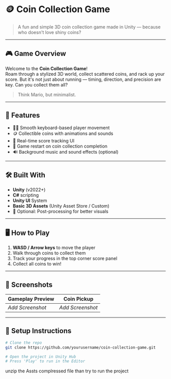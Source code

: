 # 🪙 Coin Collection Game

> A fun and simple 3D coin collection game made in Unity — because who doesn't love shiny coins?

---

## 🎮 Game Overview

Welcome to the **Coin Collection Game**!  
Roam through a stylized 3D world, collect scattered coins, and rack up your score. But it's not just about running — timing, direction, and precision are key. Can you collect them all?

> Think Mario, but minimalist.

---

## 🚀 Features

- 👨‍💻 Smooth keyboard-based player movement
- 🪙 Collectible coins with animations and sounds
- 🎯 Real-time score tracking UI
- 🔄 Game restart on coin collection completion
- 🔊 Background music and sound effects (optional)

---

## 🛠️ Built With

- **Unity** (v2022+)
- **C#** scripting
- **Unity UI** System
- **Basic 3D Assets** (Unity Asset Store / Custom)
- 🎨 Optional: Post-processing for better visuals

---

## 🖥️ How to Play

1. **WASD / Arrow keys** to move the player  
2. Walk through coins to collect them  
3. Track your progress in the top corner score panel  
4. Collect all coins to win!

---

## 📸 Screenshots

| Gameplay Preview | Coin Pickup |
|------------------|-------------|
| _Add Screenshot_ | _Add Screenshot_ |

---

## 🔧 Setup Instructions

```bash
# Clone the repo
git clone https://github.com/yourusername/coin-collection-game.git

# Open the project in Unity Hub
# Press 'Play' to run in the Editor

```
unzip the Assts complressed file than try to run the project
